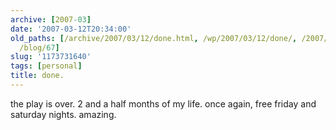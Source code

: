 ```yaml
---
archive: [2007-03]
date: '2007-03-12T20:34:00'
old_paths: [/archive/2007/03/12/done.html, /wp/2007/03/12/done/, /2007/03/12/done/,
  /blog/67]
slug: '1173731640'
tags: [personal]
title: done.
---
```


the play is over. 2 and a half months of my life. once again, free friday
and saturday nights. amazing.

